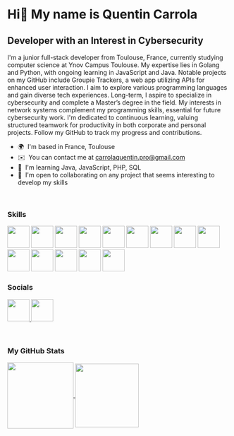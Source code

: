 Hi👋 My name is Quentin Carrola
=======================================================================================================================================

Developer with an Interest in Cybersecurity
-------------------------------------------

I'm a junior full-stack developer from Toulouse, France, currently studying computer science at Ynov Campus Toulouse. My expertise lies in Golang and Python, with ongoing learning in JavaScript and Java. Notable projects on my GitHub include Groupie Trackers, a web app utilizing APIs for enhanced user interaction. I aim to explore various programming languages and gain diverse tech experiences. Long-term, I aspire to specialize in cybersecurity and complete a Master’s degree in the field. My interests in network systems complement my programming skills, essential for future cybersecurity work. I'm dedicated to continuous learning, valuing structured teamwork for productivity in both corporate and personal projects. Follow my GitHub to track my progress and contributions.

*   🌍  I'm based in France, Toulouse
*   ✉️  You can contact me at [carrolaquentin.pro@gmail.com](mailto:carrolaquentin.pro@gmail.com)
*   🧠  I'm learning Java, JavaScript, PHP, SQL
*   🤝  I'm open to collaborating on any project that seems interesting to develop my skills

<br>

### Skills
<p align="left">
<img src="https://cdn.jsdelivr.net/gh/devicons/devicon@latest/icons/git/git-original.svg" width="50" height="50"/>
<img src="https://cdn.jsdelivr.net/gh/devicons/devicon@latest/icons/python/python-original.svg" width="50" height="50"/>
<img src="https://cdn.jsdelivr.net/gh/devicons/devicon@latest/icons/go/go-original.svg" width="50" height="50"/>
<img src="https://cdn.jsdelivr.net/gh/devicons/devicon@latest/icons/html5/html5-original.svg" width="50" height="50"/>
<img src="https://cdn.jsdelivr.net/gh/devicons/devicon@latest/icons/css3/css3-original.svg" width="50" height="50"/>
<img src="https://cdn.jsdelivr.net/gh/devicons/devicon@latest/icons/javascript/javascript-original.svg" width="50" height="50"/>
<img src="https://cdn.jsdelivr.net/gh/devicons/devicon@latest/icons/php/php-original.svg" width="50" height="50"/>
<img src="https://cdn.jsdelivr.net/gh/devicons/devicon@latest/icons/java/java-original.svg" width="50" height="50"/>
<img src="https://cdn.jsdelivr.net/gh/devicons/devicon@latest/icons/nodejs/nodejs-original-wordmark.svg" width="50" height="50"/>
<img src="https://cdn.jsdelivr.net/gh/devicons/devicon@latest/icons/mysql/mysql-original-wordmark.svg" width="50" height="50"/>
<img src="https://cdn.jsdelivr.net/gh/devicons/devicon@latest/icons/sqlite/sqlite-original.svg" width="50" height="50"/>
<img src="https://cdn.jsdelivr.net/gh/devicons/devicon@latest/icons/photoshop/photoshop-original.svg" width="50" height="50"/>
<img src="https://cdn.jsdelivr.net/gh/devicons/devicon@latest/icons/figma/figma-original.svg" width="50" height="50"/>
<img src="https://cdn.jsdelivr.net/gh/devicons/devicon@latest/icons/linux/linux-original.svg" width="50" height="50"/>

</p>

                    
### Socials      
<p align="left">
  <a href="https://www.linkedin.com/in/quentin-carrola/" target="_blank">
    <picture>
        <img src="https://cdn.jsdelivr.net/gh/devicons/devicon@latest/icons/linkedin/linkedin-original.svg" width="50" height="50" />
    </picture>
  </a>
  
  <a href="https://www.github.com/Xplit495/" target="_blank">
    <picture>
      <img src="https://cdn.jsdelivr.net/gh/devicons/devicon@latest/icons/github/github-original.svg" width="50" height="50" />
    </picture>
  </a>
</p>

<br>

### My GitHub Stats

<a href="https://github.com/Xplit495/">
  <img height=150 align="center" src="https://github-readme-stats.vercel.app/api?username=Xplit495&hide=stars,prs&rank_icon=github&show_icons=true&include_all_commits=true" />
</a>

<a href="https://github.com/Xplit495/">
  <img height=144 align="center" src="https://github-readme-stats.vercel.app/api/top-langs?username=Xplit495&layout=compact&langs_count=8&card_width=320" />
</a>

